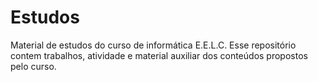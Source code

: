 # Estudos
Material de estudos do curso de informática E.E.L.C.
Esse repositório contem trabalhos, atividade e material auxiliar dos conteúdos propostos pelo curso.
